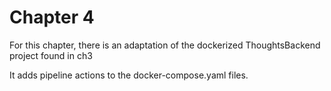 Chapter 4
=======

For this chapter, there is an adaptation of the dockerized ThoughtsBackend project found in ch3

It adds pipeline actions to the docker-compose.yaml files.

